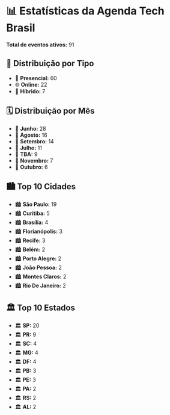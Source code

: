 # 📊 Estatísticas da Agenda Tech Brasil

**Total de eventos ativos:** 91

## 📅 Distribuição por Tipo

- 🏢 **Presencial:** 60
- 🌐 **Online:** 22
- 🔄 **Híbrido:** 7

## 🗓️ Distribuição por Mês

- 📅 **Junho:** 28
- 📅 **Agosto:** 16
- 📅 **Setembro:** 14
- 📅 **Julho:** 11
- 📅 **TBA:** 9
- 📅 **Novembro:** 7
- 📅 **Outubro:** 6

## 🏙️ Top 10 Cidades

- 🏙️ **São Paulo:** 19
- 🏙️ **Curitiba:** 5
- 🏙️ **Brasília:** 4
- 🏙️ **Florianópolis:** 3
- 🏙️ **Recife:** 3
- 🏙️ **Belém:** 2
- 🏙️ **Porto Alegre:** 2
- 🏙️ **João Pessoa:** 2
- 🏙️ **Montes Claros:** 2
- 🏙️ **Rio De Janeiro:** 2

## 🏛️ Top 10 Estados

- 🏛️ **SP:** 20
- 🏛️ **PR:** 9
- 🏛️ **SC:** 4
- 🏛️ **MG:** 4
- 🏛️ **DF:** 4
- 🏛️ **PB:** 3
- 🏛️ **PE:** 3
- 🏛️ **PA:** 2
- 🏛️ **RS:** 2
- 🏛️ **AL:** 2
